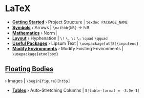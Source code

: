 # LaTeX

- **[Getting Started](latex/Getting%20started.md)** ›
    Project Structure | `texdoc PACKAGE_NAME`
- **[Symbols](latex/symbols.md)** ›
    Arrows | `\mathbb{NR}` → ℕℝ
- **[Mathematics](latex/math.md)** ›
    Norm | 
- **[Layout](latex/layout.md)** ›
    Hyphenation | `\!` `\,` `\:` `\;` `\quad` `\qquad`
- **[Useful Packages](latex/packages.md)** ›
    Lipsum Text | `\usepackage[utf8]{inputenc}`
- **[Modify Environments](latex/environments.md)** ›
    Modify Existing Environments | `\usepackage{etoolbox}`

## [Floating Bodies](latex/floats.md)
› Images | `\begin{figure}[htbp]`

- **[Tables](latex/tables.md)** ›
    Auto-Stretching Columns | `S[table-format = -3.0e-1]`